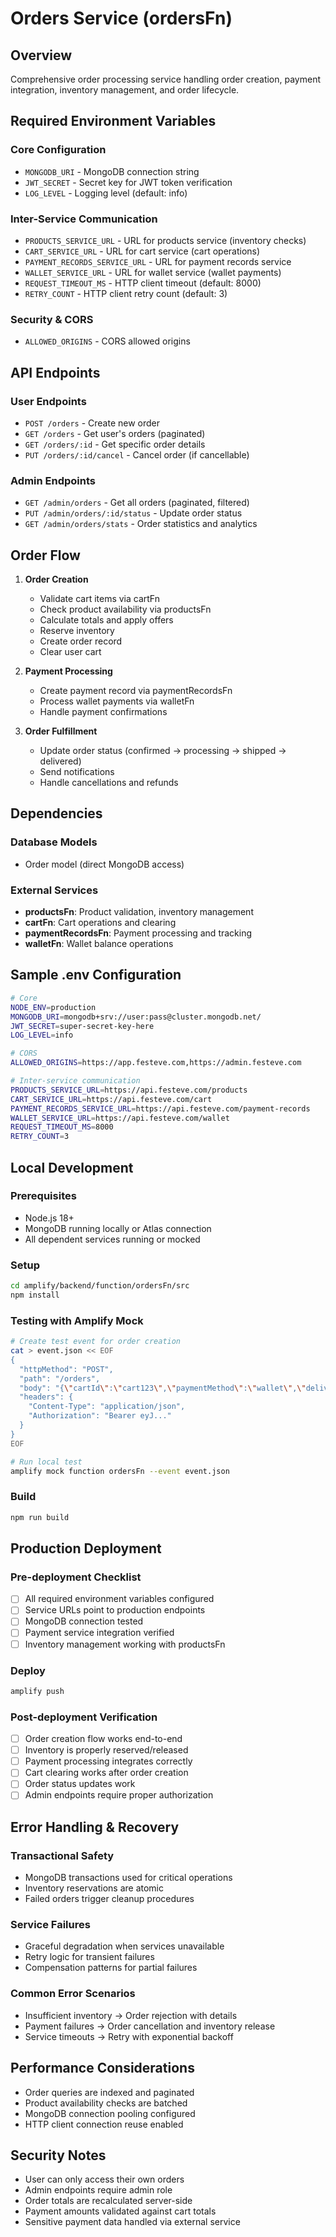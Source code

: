 # Orders Service (ordersFn)

## Overview
Comprehensive order processing service handling order creation, payment integration, inventory management, and order lifecycle.

## Required Environment Variables

### Core Configuration
- `MONGODB_URI` - MongoDB connection string
- `JWT_SECRET` - Secret key for JWT token verification
- `LOG_LEVEL` - Logging level (default: info)

### Inter-Service Communication
- `PRODUCTS_SERVICE_URL` - URL for products service (inventory checks)
- `CART_SERVICE_URL` - URL for cart service (cart operations)
- `PAYMENT_RECORDS_SERVICE_URL` - URL for payment records service
- `WALLET_SERVICE_URL` - URL for wallet service (wallet payments)
- `REQUEST_TIMEOUT_MS` - HTTP client timeout (default: 8000)
- `RETRY_COUNT` - HTTP client retry count (default: 3)

### Security & CORS
- `ALLOWED_ORIGINS` - CORS allowed origins

## API Endpoints

### User Endpoints
- `POST /orders` - Create new order
- `GET /orders` - Get user's orders (paginated)
- `GET /orders/:id` - Get specific order details
- `PUT /orders/:id/cancel` - Cancel order (if cancellable)

### Admin Endpoints
- `GET /admin/orders` - Get all orders (paginated, filtered)
- `PUT /admin/orders/:id/status` - Update order status
- `GET /admin/orders/stats` - Order statistics and analytics

## Order Flow

1. **Order Creation**
   - Validate cart items via cartFn
   - Check product availability via productsFn
   - Calculate totals and apply offers
   - Reserve inventory
   - Create order record
   - Clear user cart

2. **Payment Processing**
   - Create payment record via paymentRecordsFn
   - Process wallet payments via walletFn
   - Handle payment confirmations

3. **Order Fulfillment**
   - Update order status (confirmed → processing → shipped → delivered)
   - Send notifications
   - Handle cancellations and refunds

## Dependencies

### Database Models
- Order model (direct MongoDB access)

### External Services
- **productsFn**: Product validation, inventory management
- **cartFn**: Cart operations and clearing
- **paymentRecordsFn**: Payment processing and tracking
- **walletFn**: Wallet balance operations

## Sample .env Configuration

```bash
# Core
NODE_ENV=production
MONGODB_URI=mongodb+srv://user:pass@cluster.mongodb.net/
JWT_SECRET=super-secret-key-here
LOG_LEVEL=info

# CORS
ALLOWED_ORIGINS=https://app.festeve.com,https://admin.festeve.com

# Inter-service communication
PRODUCTS_SERVICE_URL=https://api.festeve.com/products
CART_SERVICE_URL=https://api.festeve.com/cart
PAYMENT_RECORDS_SERVICE_URL=https://api.festeve.com/payment-records
WALLET_SERVICE_URL=https://api.festeve.com/wallet
REQUEST_TIMEOUT_MS=8000
RETRY_COUNT=3
```

## Local Development

### Prerequisites
- Node.js 18+
- MongoDB running locally or Atlas connection
- All dependent services running or mocked

### Setup
```bash
cd amplify/backend/function/ordersFn/src
npm install
```

### Testing with Amplify Mock
```bash
# Create test event for order creation
cat > event.json << EOF
{
  "httpMethod": "POST",
  "path": "/orders",
  "body": "{\"cartId\":\"cart123\",\"paymentMethod\":\"wallet\",\"deliveryAddress\":{\"street\":\"123 Main St\",\"city\":\"Example City\"}}",
  "headers": {
    "Content-Type": "application/json",
    "Authorization": "Bearer eyJ..."
  }
}
EOF

# Run local test
amplify mock function ordersFn --event event.json
```

### Build
```bash
npm run build
```

## Production Deployment

### Pre-deployment Checklist
- [ ] All required environment variables configured
- [ ] Service URLs point to production endpoints
- [ ] MongoDB connection tested
- [ ] Payment service integration verified
- [ ] Inventory management working with productsFn

### Deploy
```bash
amplify push
```

### Post-deployment Verification
- [ ] Order creation flow works end-to-end
- [ ] Inventory is properly reserved/released
- [ ] Payment processing integrates correctly
- [ ] Cart clearing works after order creation
- [ ] Order status updates work
- [ ] Admin endpoints require proper authorization

## Error Handling & Recovery

### Transactional Safety
- MongoDB transactions used for critical operations
- Inventory reservations are atomic
- Failed orders trigger cleanup procedures

### Service Failures
- Graceful degradation when services unavailable
- Retry logic for transient failures
- Compensation patterns for partial failures

### Common Error Scenarios
- Insufficient inventory → Order rejection with details
- Payment failures → Order cancellation and inventory release
- Service timeouts → Retry with exponential backoff

## Performance Considerations
- Order queries are indexed and paginated
- Product availability checks are batched
- MongoDB connection pooling configured
- HTTP client connection reuse enabled

## Security Notes
- User can only access their own orders
- Admin endpoints require admin role
- Order totals are recalculated server-side
- Payment amounts validated against cart totals
- Sensitive payment data handled via external service
